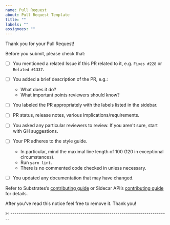 ```yaml
---
name: Pull Request
about: Pull Request Template
title: ""
labels: ""
assignees: ""
---
```


Thank you for your Pull Request!

Before you submit, please check that:

- [ ] You mentioned a related Issue if this PR related to it, e.g. `Fixes #228`
      or `Related #1337`.
- [ ] You added a brief description of the PR, e.g.:

  - What does it do?
  - What important points reviewers should know?

- [ ] You labeled the PR appropriately with the labels listed in the sidebar.
- [ ] PR status, release notes, various implications/requirements.
- [ ] You asked any particular reviewers to review. If you aren't sure, start
      with GH suggestions.
- [ ] Your PR adheres to the style guide.
  - In particular, mind the maximal line length of 100 (120 in exceptional
    circumstances).
  - Run `yarn lint`.
  - There is no commented code checked in unless necessary.
- [ ] You updated any documentation that may have changed.

Refer to Substrates’s
[contributing guide](https://github.com/paritytech/substrate/blob/master/docs/CONTRIBUTING.adoc)
or Sidecar API’s
[contributing guide](https://github.com/paritytech/substrate-api-sidecar/tree/master/src/CONTRIBUTING.md)
for details.

After you've read this notice feel free to remove it. Thank you!

✄ -----------------------------------------------------------------------------
